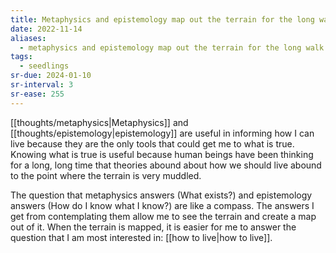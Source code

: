 ```yaml
---
title: Metaphysics and epistemology map out the terrain for the long walk
date: 2022-11-14
aliases:
  - metaphysics and epistemology map out the terrain for the long walk
tags:
  - seedlings
sr-due: 2024-01-10
sr-interval: 3
sr-ease: 255
---
```

[[thoughts/metaphysics|Metaphysics]] and [[thoughts/epistemology|epistemology]] are useful in informing how I can live because they are the only tools that could get me to what is true. Knowing what is true is useful because human beings have been thinking for a long, long time that theories abound about how we should live abound to the point where the terrain is very muddled.

The question that metaphysics answers (What exists?) and epistemology answers (How do I know what I know?) are like a compass. The answers I get from contemplating them allow me to see the terrain and create a map out of it. When the terrain is mapped, it is easier for me to answer the question that I am most interested in: [[how to live|how to live]].